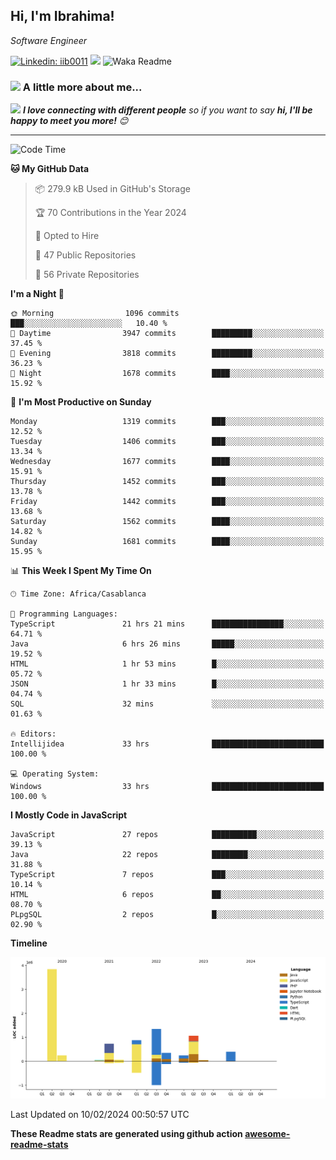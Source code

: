 <h2>Hi, I'm Ibrahima! </h2>
<p><em>Software Engineer 
</em></p>


[![Linkedin: iib0011](https://img.shields.io/badge/-iib0011-blue?style=flat-square&logo=Linkedin&logoColor=white&link=https://www.linkedin.com/in/iib0011/)](https://www.linkedin.com/in/iib0011/)
![](https://visitor-badge.glitch.me/badge?page_id=iib0011)
![Waka Readme](https://github.com/iib0011/iib0011/workflows/Waka%20Readme/badge.svg)


### <img src="https://media.giphy.com/media/VgCDAzcKvsR6OM0uWg/giphy.gif" width="50"> A little more about me...  


<img src="https://media.giphy.com/media/LnQjpWaON8nhr21vNW/giphy.gif" width="60"> <em><b>I love connecting with different people</b> so if you want to say <b>hi, I'll be happy to meet you more!</b> 😊</em>

---
<!--START_SECTION:waka-->
![Code Time](http://img.shields.io/badge/Code%20Time-2%2C921%20hrs%2050%20mins-blue)

**🐱 My GitHub Data** 

> 📦 279.9 kB Used in GitHub's Storage 
 > 
> 🏆 70 Contributions in the Year 2024
 > 
> 💼 Opted to Hire
 > 
> 📜 47 Public Repositories 
 > 
> 🔑 56 Private Repositories 
 > 
**I'm a Night 🦉** 

```text
🌞 Morning                1096 commits        ███░░░░░░░░░░░░░░░░░░░░░░   10.40 % 
🌆 Daytime                3947 commits        █████████░░░░░░░░░░░░░░░░   37.45 % 
🌃 Evening                3818 commits        █████████░░░░░░░░░░░░░░░░   36.23 % 
🌙 Night                  1678 commits        ████░░░░░░░░░░░░░░░░░░░░░   15.92 % 
```
📅 **I'm Most Productive on Sunday** 

```text
Monday                   1319 commits        ███░░░░░░░░░░░░░░░░░░░░░░   12.52 % 
Tuesday                  1406 commits        ███░░░░░░░░░░░░░░░░░░░░░░   13.34 % 
Wednesday                1677 commits        ████░░░░░░░░░░░░░░░░░░░░░   15.91 % 
Thursday                 1452 commits        ███░░░░░░░░░░░░░░░░░░░░░░   13.78 % 
Friday                   1442 commits        ███░░░░░░░░░░░░░░░░░░░░░░   13.68 % 
Saturday                 1562 commits        ████░░░░░░░░░░░░░░░░░░░░░   14.82 % 
Sunday                   1681 commits        ████░░░░░░░░░░░░░░░░░░░░░   15.95 % 
```


📊 **This Week I Spent My Time On** 

```text
🕑︎ Time Zone: Africa/Casablanca

💬 Programming Languages: 
TypeScript               21 hrs 21 mins      ████████████████░░░░░░░░░   64.71 % 
Java                     6 hrs 26 mins       █████░░░░░░░░░░░░░░░░░░░░   19.52 % 
HTML                     1 hr 53 mins        █░░░░░░░░░░░░░░░░░░░░░░░░   05.72 % 
JSON                     1 hr 33 mins        █░░░░░░░░░░░░░░░░░░░░░░░░   04.74 % 
SQL                      32 mins             ░░░░░░░░░░░░░░░░░░░░░░░░░   01.63 % 

🔥 Editors: 
Intellijidea             33 hrs              █████████████████████████   100.00 % 

💻 Operating System: 
Windows                  33 hrs              █████████████████████████   100.00 % 
```

**I Mostly Code in JavaScript** 

```text
JavaScript               27 repos            ██████████░░░░░░░░░░░░░░░   39.13 % 
Java                     22 repos            ████████░░░░░░░░░░░░░░░░░   31.88 % 
TypeScript               7 repos             ███░░░░░░░░░░░░░░░░░░░░░░   10.14 % 
HTML                     6 repos             ██░░░░░░░░░░░░░░░░░░░░░░░   08.70 % 
PLpgSQL                  2 repos             █░░░░░░░░░░░░░░░░░░░░░░░░   02.90 % 
```



**Timeline**

![Lines of Code chart](https://raw.githubusercontent.com/iib0011/iib0011/master/assets/bar_graph.png)


 Last Updated on 10/02/2024 00:50:57 UTC
<!--END_SECTION:waka-->

**These Readme stats are generated using github action [awesome-readme-stats](https://github.com/iib0011/waka-readme-stats)**
